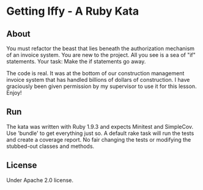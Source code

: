 # Getting Iffy - A Ruby Kata

## About

You must refactor the beast that lies beneath the authorization mechanism of an invoice system.  You are new to the project.  All you see is a sea of "if" statements.  Your task:  Make the if statements go away.

The code is real.  It was at the bottom of our construction management invoice system that has handled billions of dollars of construction.  I have graciously been given permission by my supervisor to use it for this lesson.  Enjoy!

## Run

The kata was written with Ruby 1.9.3 and expects Minitest and SimpleCov.  Use 'bundle' to get everything just so.
A default rake task will run the tests and create a coverage report.  No fair changing the tests or modifying the stubbed-out classes and methods.

## License

Under Apache 2.0 license.

